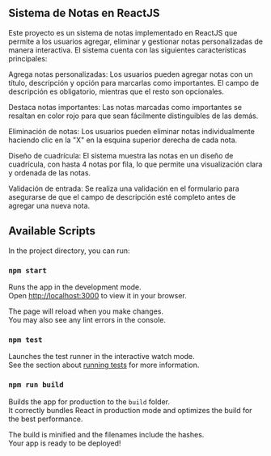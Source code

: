 ## Sistema de Notas en ReactJS

Este proyecto es un sistema de notas implementado en ReactJS que permite a los usuarios agregar, eliminar y gestionar notas personalizadas de manera interactiva. El sistema cuenta con las siguientes características principales:

Agrega notas personalizadas: Los usuarios pueden agregar notas con un título, descripción y opción para marcarlas como importantes. El campo de descripción es obligatorio, mientras que el resto son opcionales.

Destaca notas importantes: Las notas marcadas como importantes se resaltan en color rojo para que sean fácilmente distinguibles de las demás.

Eliminación de notas: Los usuarios pueden eliminar notas individualmente haciendo clic en la "X" en la esquina superior derecha de cada nota.

Diseño de cuadrícula: El sistema muestra las notas en un diseño de cuadrícula, con hasta 4 notas por fila, lo que permite una visualización clara y ordenada de las notas.

Validación de entrada: Se realiza una validación en el formulario para asegurarse de que el campo de descripción esté completo antes de agregar una nueva nota.

## Available Scripts

In the project directory, you can run:

### `npm start`

Runs the app in the development mode.\
Open [http://localhost:3000](http://localhost:3000) to view it in your browser.

The page will reload when you make changes.\
You may also see any lint errors in the console.

### `npm test`

Launches the test runner in the interactive watch mode.\
See the section about [running tests](https://facebook.github.io/create-react-app/docs/running-tests) for more information.

### `npm run build`

Builds the app for production to the `build` folder.\
It correctly bundles React in production mode and optimizes the build for the best performance.

The build is minified and the filenames include the hashes.\
Your app is ready to be deployed!
